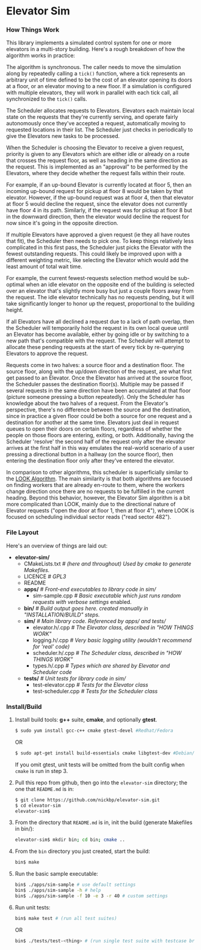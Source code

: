 # Elevator Sim

### How Things Work

This library implements a simulated control system for one or more elevators in a multi-story building. Here's a rough breakdown of how the algorithm works in practice:

The algorithm is synchronous. The caller needs to move the simulation along by repeatedly calling a `tick()` function, where a tick represents an arbitrary unit of time defined to be the cost of an elevator opening its doors at a floor, or an elevator moving to a new floor. If a simulation is configured with multiple elevators, they will work in parallel with each tick call, all synchronized to the `tick()` calls.

The Scheduler allocates requests to Elevators. Elevators each maintain local state on the requests that they're currently serving, and operate fairly autonomously once they've accepted a request, automatically moving to requested locations in their list. The Scheduler just checks in periodically to give the Elevators new tasks to be processed.

When the Scheduler is choosing the Elevator to receive a given request, priority is given to any Elevators which are either idle or already on a route that crosses the request floor, as well as heading in the same direction as the request. This is implemented as an "approval" to be performed by the Elevators, where they decide whether the request falls within their route.

For example, if an up-bound Elevator is currently located at floor 5, then an incoming up-bound request for pickup at floor 8 would be taken by that elevator. However, if the up-bound request was at floor 4, then that elevator at floor 5 would decline the request, since the elevator does not currently have floor 4 in its path. Similarly, if the request was for pickup at floor 8 but in the downward direction, then the elevator would decline the request for now since it's going in the opposite direction.

If multiple Elevators have approved a given request (ie they all have routes that fit), the Scheduler then needs to pick one. To keep things relatively less complicated in this first pass, the Scheduler just picks the Elevator with the fewest outstanding requests. This could likely be improved upon with a different weighting metric, like selecting the Elevator which would add the least amount of total wait time.

For example, the current fewest-requests selection method would be sub-optimal when an idle elevator on the opposite end of the building is selected over an elevator that's slightly more busy but just a couple floors away from the request. The idle elevator technically has no requests pending, but it will take significantly longer to honor up the request, proportional to the building height.

If all Elevators have all declined a request due to a lack of path overlap, then the Scheduler will temporarily hold the request in its own local queue until an Elevator has become available, either by going idle or by switching to a new path that's compatible with the request. The Scheduler will attempt to allocate these pending requests at the start of every tick by re-querying Elevators to approve the request.

Requests come in two halves: a source floor and a destination floor. The source floor, along with the up/down direction of the request, are what first get passed to an Elevator. Once the Elevator has arrived at the source floor, the Scheduler passes the destination floor(s). Multiple may be passed if several requests in the same direction have been accumulated at that floor (picture someone pressing a button repeatedly). Only the Scheduler has knowledge about the two halves of a request. From the Elevator's perspective, there's no difference between the source and the destination, since in practice a given floor could be both a source for one request and a destination for another at the same time. Elevators just deal in request queues to open their doors on certain floors, regardless of whether the people on those floors are entering, exiting, or both. Additionally, having the Scheduler 'resolve' the second half of the request only after the elevator arrives at the first half in this way emulates the real-world scenario of a user pressing a directional button in a hallway (on the source floor), then entering the destination floor only after they've entered the elevator.

In comparison to other algorithms, this scheduler is superficially similar to the [LOOK Algorithm](https://en.wikipedia.org/wiki/LOOK_algorithm). The main similarity is that both algorithms are focused on finding workers that are already en-route to them, where the workers change direction once there are no requests to be fulfilled in the current heading. Beyond this behavior, however, the Elevator Sim algorithm is a bit more complicated than LOOK, mainly due to the directional nature of Elevator requests ("open the door at floor 1, then at floor 4"), where LOOK is focused on scheduling individual sector reads ("read sector 482").

### File Layout

Here's an overview of things are laid out:

- **elevator-sim/**
  - CMakeLists.txt *# (here and throughout) Used by cmake to generate Makefiles.*
  - LICENCE *# GPL3*
  - README
  - **apps/** *# Front-end executables to library code in sim/*
    - sim-sample.cpp *# Basic executable which just runs random requests with verbose settings* enabled.
  - **bin/** *# Build output goes here. created manually in "INSTALLATION/BUILD" steps.*
  - **sim/** *# Main library code. Referenced by apps/ and tests/*
    - elevator.h/.cpp *# The Elevator class, described in "HOW THINGS WORK"*
    - logging.h/.cpp *# Very basic logging utility (wouldn't recommend for 'real' code)*
    - scheduler.h/.cpp *# The Scheduler class, described in "HOW THINGS WORK"*
    - types.h/.cpp *# Types which are shared by Elevator and Scheduler code*
  - **tests/** *# Unit tests for library code in sim/*
    - test-elevator.cpp *# Tests for the Elevator class*
    - test-scheduler.cpp *# Tests for the Scheduler class*

### Install/Build

1. Install build tools: **g++** suite, **cmake**, and optionally **gtest**.

   ```sh
   $ sudo yum install gcc-c++ cmake gtest-devel #Redhat/Fedora
   ```
   OR
   ```sh
   $ sudo apt-get install build-essentials cmake libgtest-dev #Debian/Ubuntu
   ```

    If you omit gtest, unit tests will be omitted from the built config when `cmake` is run in step 3.

2. Pull this repo from github, then go into the `elevator-sim` directory; the one that `README.md` is in:

   ```sh
   $ git clone https://github.com/nickbp/elevator-sim.git
   $ cd elevator-sim
   elevator-sim$
   ```

3. From the directory that `README.md` is in, init the build (generate Makefiles in bin/):

   ```sh
   elevator-sim$ mkdir bin; cd bin; cmake ..
   ```

4. From the `bin` directory you just created, start the build:
   ```sh
   bin$ make
   ```

5. Run the basic sample executable:

   ```sh
   bin$ ./apps/sim-sample # use default settings
   bin$ ./apps/sim-sample -h # help
   bin$ ./apps/sim-sample -f 10 -e 3 -r 40 # custom settings
   ```

6. Run unit tests:

   ```sh
   bin$ make test # (run all test suites)
   ```
   OR
   ```sh
   bin$ ./tests/test-<thing> # (run single test suite with testcase breakdown)
   ```
